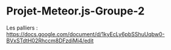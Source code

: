 # Projet-Meteor.js-Groupe-2
Les palliers : https://docs.google.com/document/d/1kyEcLy6pbSShuUqbw0-BVxSTdtH02Rhccm8DFzdiMi4/edit
